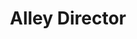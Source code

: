 ---
name: Brad Turner
email: bradleyt@mtu.edu
title:  "Alley Director"
photo: bradleyt.jpg
bio: Hi there! I'm a senior software engineering student at Tech with a passion for
  design. I've always enjoyed making things and enjoy interactive learning
  experiences. As a University Innovation Fellow I discovered the importance of
  having a space with a culture where students can experiment in an environment
  that focuses on growth and learning from failure, and hope to create that
  environment for all of you. Wanna chat? Send me an email or stop in the space!
---